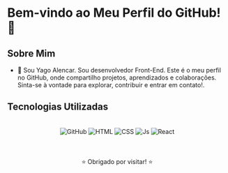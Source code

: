 # Bem-vindo ao Meu Perfil do GitHub! 👋

## Sobre Mim

- 🌱 Sou Yago Alencar. Sou desenvolvedor Front-End. Este é o meu perfil no GitHub, onde compartilho projetos, aprendizados e colaborações. Sinta-se à vontade para explorar, contribuir e entrar em contato!.


## Tecnologias Utilizadas

<div align="center"><br>
  
  <img align="center" alt="GitHub" src="https://img.shields.io/badge/GitHub-100000?style=for-the-badge&logo=github&logoColor=white">
  <img align="center" alt="HTML" src="https://img.shields.io/badge/HTML5-E34F26?style=for-the-badge&logo=html5&logoColor=white">
  <img align="center" alt="CSS" src="https://img.shields.io/badge/CSS3-1572B6?style=for-the-badge&logo=css3&logoColor=white">
  <img align="center" alt="Js" src="https://img.shields.io/badge/JavaScript-323330?style=for-the-badge&logo=javascript&logoColor=F7DF1E">
  <img align="center" alt="React" src="https://img.shields.io/badge/React-20232A?style=for-the-badge&logo=react&logoColor=61DAFB">
 </div>
<br>
<br>
<br>


<div align="center">
  ⭐️ Obrigado por visitar! ⭐️
</div>

